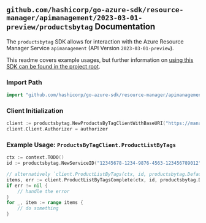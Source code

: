 
## `github.com/hashicorp/go-azure-sdk/resource-manager/apimanagement/2023-03-01-preview/productsbytag` Documentation

The `productsbytag` SDK allows for interaction with the Azure Resource Manager Service `apimanagement` (API Version `2023-03-01-preview`).

This readme covers example usages, but further information on [using this SDK can be found in the project root](https://github.com/hashicorp/go-azure-sdk/tree/main/docs).

### Import Path

```go
import "github.com/hashicorp/go-azure-sdk/resource-manager/apimanagement/2023-03-01-preview/productsbytag"
```


### Client Initialization

```go
client := productsbytag.NewProductsByTagClientWithBaseURI("https://management.azure.com")
client.Client.Authorizer = authorizer
```


### Example Usage: `ProductsByTagClient.ProductListByTags`

```go
ctx := context.TODO()
id := productsbytag.NewServiceID("12345678-1234-9876-4563-123456789012", "example-resource-group", "serviceValue")

// alternatively `client.ProductListByTags(ctx, id, productsbytag.DefaultProductListByTagsOperationOptions())` can be used to do batched pagination
items, err := client.ProductListByTagsComplete(ctx, id, productsbytag.DefaultProductListByTagsOperationOptions())
if err != nil {
	// handle the error
}
for _, item := range items {
	// do something
}
```
